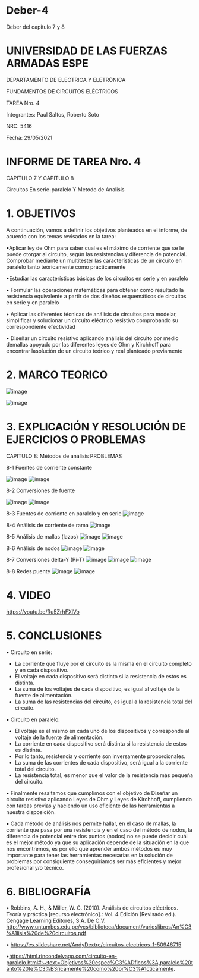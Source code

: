 # Deber-4

Deber del capitulo 7 y 8

# UNIVERSIDAD DE LAS FUERZAS ARMADAS ESPE 

DEPARTAMENTO DE ELECTRICA Y ELETRÓNICA 

 FUNDAMENTOS DE CIRCUITOS ELÉCTRICOS 

 TAREA Nro. 4

 Integrantes: Paul Saltos, Roberto Soto

 NRC: 5416

 Fecha: 29/05/2021

# INFORME DE TAREA Nro. 4

CAPITULO 7 Y CAPITULO 8 

Circuitos En serie-paralelo Y Metodo de Analisis

# 1.	OBJETIVOS 
 
 A continuación, vamos a definir los objetivos planteados en el informe, de acuerdo con los temas revisados en la tarea: 
 
•Aplicar ley de Ohm para saber cual es el máximo de corriente que se le puede otorgar al circuito, según las resistencias y diferencia de potencial. Comprobar mediante un multitester las características de un circuito en paralelo tanto teóricamente como prácticamente

•Estudiar las  características básicas de los circuitos en serie y en paralelo
 
• Formular las operaciones matemáticas para obtener como resultado la resistencia equivalente a partir de dos diseños esquemáticos de circuitos en serie y en paralelo 

• Aplicar las diferentes técnicas de análisis de circuitos para modelar, simplificar y solucionar un circuito eléctrico resistivo comprobando su correspondiente efectividad

• Diseñar un circuito resistivo aplicando análisis del circuito por medio demallas apoyado por las diferentes leyes de Ohm y Kirchhoff para encontrar lasolución de un circuito teórico y real planteado previamente

# 2.	MARCO TEORICO 

![image](https://user-images.githubusercontent.com/85178869/125468385-08b7b79e-73c0-4b7b-93e1-2d45c1c211b0.png)


![image](https://user-images.githubusercontent.com/85178869/125468202-e9f3c22c-9983-4230-8d05-090c114bcb9c.png)

# 3.	EXPLICACIÓN Y RESOLUCIÓN DE EJERCICIOS O PROBLEMAS 









CAPITULO 8: Métodos de análisis
PROBLEMAS

8-1 Fuentes de corriente constante

![image](https://user-images.githubusercontent.com/85178869/125468963-3d5e33da-12eb-4bb4-a3c1-dc8dbaaf20e4.png)
![image](https://user-images.githubusercontent.com/85178869/125469018-4f62f0c8-71fc-4af8-b931-bb7d93458507.png)

8-2 Conversiones de fuente

![image](https://user-images.githubusercontent.com/85178869/125469163-c5466cbf-dcf7-4365-bd98-f62328e161ba.png)
![image](https://user-images.githubusercontent.com/85178869/125469224-d9d152e2-a1a9-4704-a862-055ff36bd323.png)

8-3 Fuentes de corriente en paralelo y en serie
![image](https://user-images.githubusercontent.com/85178869/125469358-7c880b50-0a63-4497-9f6e-c611e0a9b0b3.png)

8-4 Análisis de corriente de rama
![image](https://user-images.githubusercontent.com/85178869/125469513-16cdb76b-cbc1-4061-8341-454e0732b86f.png)

8-5 Análisis de mallas (lazos)
![image](https://user-images.githubusercontent.com/85178869/125469661-2c11b22d-7905-45ce-8284-63275c760d0e.png)
![image](https://user-images.githubusercontent.com/85178869/125469738-e580626d-5b1c-4f28-9250-ed8527bf2352.png)

8-6 Análisis de nodos
![image](https://user-images.githubusercontent.com/85178869/125469888-389b8a0e-ca1f-4495-a35f-e567a36f754b.png)
![image](https://user-images.githubusercontent.com/85178869/125469943-d2c8a59a-b1e2-4eb8-bc02-36a1a32c0275.png)

8-7 Conversiones delta-Y (Pi-T)
![image](https://user-images.githubusercontent.com/85178869/125470075-9df79f63-5986-4e0a-b16b-57984dcb8810.png)
![image](https://user-images.githubusercontent.com/85178869/125470148-479dcacf-012b-4e0c-943b-65009c5ba196.png)
![image](https://user-images.githubusercontent.com/85178869/125470226-c5f6b4cf-a164-4b5b-9059-6e64c1bac3a5.png)

8-8 Redes puente
![image](https://user-images.githubusercontent.com/85178869/125470328-864d50f7-2345-49e2-b16d-1d1aa8d3eae9.png)
![image](https://user-images.githubusercontent.com/85178869/125470389-4a2a9344-a4b2-456b-8ab8-8541c4a47c2a.png)

# 4.	VIDEO 
https://youtu.be/Ru5ZrhFXlVo
# 5.	CONCLUSIONES 

• Circuito en serie:
- La corriente que fluye por el circuito es la misma en el circuito completo y en cada dispositivo.
- El voltaje en cada dispositivo será distinto si la resistencia de estos es distinta.
- La suma de los voltajes de cada dispositivo, es igual al voltaje de la fuente de alimentación.
- La suma de las resistencias del circuito, es igual a la resistencia total del circuito.

• Circuito en paralelo:
- El voltaje es el mismo en cada uno de los dispositivos y corresponde al voltaje de la fuente de alimentación.
- La corriente en cada dispositivo será distinta si la resistencia de estos es distinta.
- Por lo tanto, resistencia y corriente son inversamente proporcionales.
- La suma de las corrientes de cada dispositivo, será igual a la corriente total del circuito.
- La resistencia total, es menor que el valor de la resistencia más pequeña del circuito.


• Finalmente resaltamos que cumplimos con el objetivo de Diseñar un circuito resistivo aplicando Leyes de Ohm y Leyes de Kirchhoff, cumpliendo con tareas previas y haciendo un uso eficiente de las herramientas a nuestra disposición.

• Cada método de análisis nos permite hallar, en el caso de mallas, la corriente que pasa por una resistencia y en el caso del método de nodos, la diferencia de potencial entre dos puntos (nodos) no se puede decidir cuál es el mejor método ya que su aplicación depende de la situación en la que nos encontremos, es por ello que aprender ambos métodos es muy importante para tener las herramientas necesarias en la solución de problemas por consiguiente conseguiríamos ser más eficientes y mejor profesional y/o técnico.

# 6.	BIBLIOGRAFÍA 

• Robbins, A. H., & Miller, W. C. (2010). Análisis de circuitos eléctricos. Teoría y práctica [recurso electrónico].: Vol. 4 Edición (Revisado ed.). Cengage Learning Editores, S.A. De C.V. http://www.untumbes.edu.pe/vcs/biblioteca/document/varioslibros/An%C3%A1lisis%20de%20circuitos.pdf

• https://es.slideshare.net/AndyDextre/circuitos-electricos-1-50946715

•https://html.rincondelvago.com/circuito-en-paralelo.html#:~:text=Objetivos%20espec%C3%ADficos%3A,paralelo%20tanto%20te%C3%B3ricamente%20como%20pr%C3%A1cticamente.
